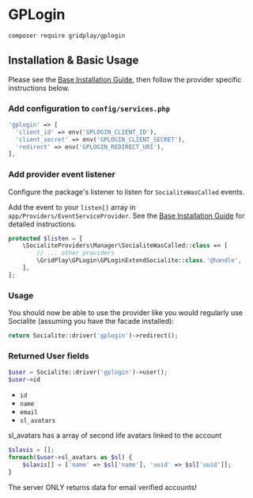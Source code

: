 # GPLogin

```bash
composer require gridplay/gplogin
```
## Installation & Basic Usage

Please see the [Base Installation Guide](https://socialiteproviders.com/usage/), then follow the provider specific instructions below.

### Add configuration to `config/services.php`

```php
'gplogin' => [
  'client_id' => env('GPLOGIN_CLIENT_ID'),
  'client_secret' => env('GPLOGIN_CLIENT_SECRET'),
  'redirect' => env('GPLOGIN_REDIRECT_URI'),
],
```
### Add provider event listener

Configure the package's listener to listen for `SocialiteWasCalled` events.

Add the event to your `listen[]` array in `app/Providers/EventServiceProvider`. See the [Base Installation Guide](https://socialiteproviders.com/usage/) for detailed instructions.

```php
protected $listen = [
    \SocialiteProviders\Manager\SocialiteWasCalled::class => [
        // ... other providers
        \GridPlay\GPLogin\GPLoginExtendSocialite::class.'@handle',
    ],
];
```

### Usage

You should now be able to use the provider like you would regularly use Socialite (assuming you have the facade installed):

```php
return Socialite::driver('gplogin')->redirect();
```

### Returned User fields
```php
$user = Socialite::driver('gplogin')->user();
$user->id
```
- ``id``
- ``name``
- ``email``
- ``sl_avatars``

sl_avatars has a array of second life avatars linked to the account
```php
$slavis = [];
foreach($user->sl_avatars as $sl) {
    $slavis[] = ['name' => $sl['name'], 'uuid' => $sl['uuid']];
}
```
The server ONLY returns data for email verified accounts!